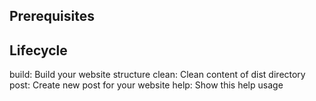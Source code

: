 ## Prerequisites

## Lifecycle
build: Build your website structure
clean: Clean content of dist directory
post: Create new post for your website
help: Show this help usage
